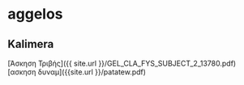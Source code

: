# aggelos
## Kalimera
 [Άσκηση Τριβής]({{ site.url }}/GEL_CLA_FYS_SUBJECT_2_13780.pdf)
 [ασκηση δυναμ]({{site.url }}/patatew.pdf)

